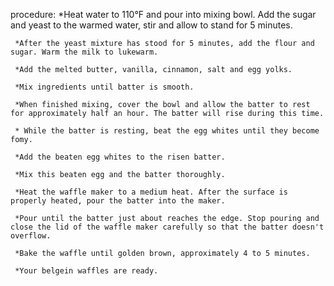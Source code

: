 procedure:
     *Heat water to 110°F and pour into mixing bowl. Add the sugar and yeast to the warmed water, stir and allow to stand for 5 minutes.

     *After the yeast mixture has stood for 5 minutes, add the flour and sugar. Warm the milk to lukewarm.

     *Add the melted butter, vanilla, cinnamon, salt and egg yolks.

     *Mix ingredients until batter is smooth.

     *When finished mixing, cover the bowl and allow the batter to rest for approximately half an hour. The batter will rise during this time.

     * While the batter is resting, beat the egg whites until they become fomy.

     *Add the beaten egg whites to the risen batter.

     *Mix this beaten egg and the batter thoroughly.

     *Heat the waffle maker to a medium heat. After the surface is properly heated, pour the batter into the maker.

     *Pour until the batter just about reaches the edge. Stop pouring and close the lid of the waffle maker carefully so that the batter doesn't overflow.

     *Bake the waffle until golden brown, approximately 4 to 5 minutes.

     *Your belgein waffles are ready.
